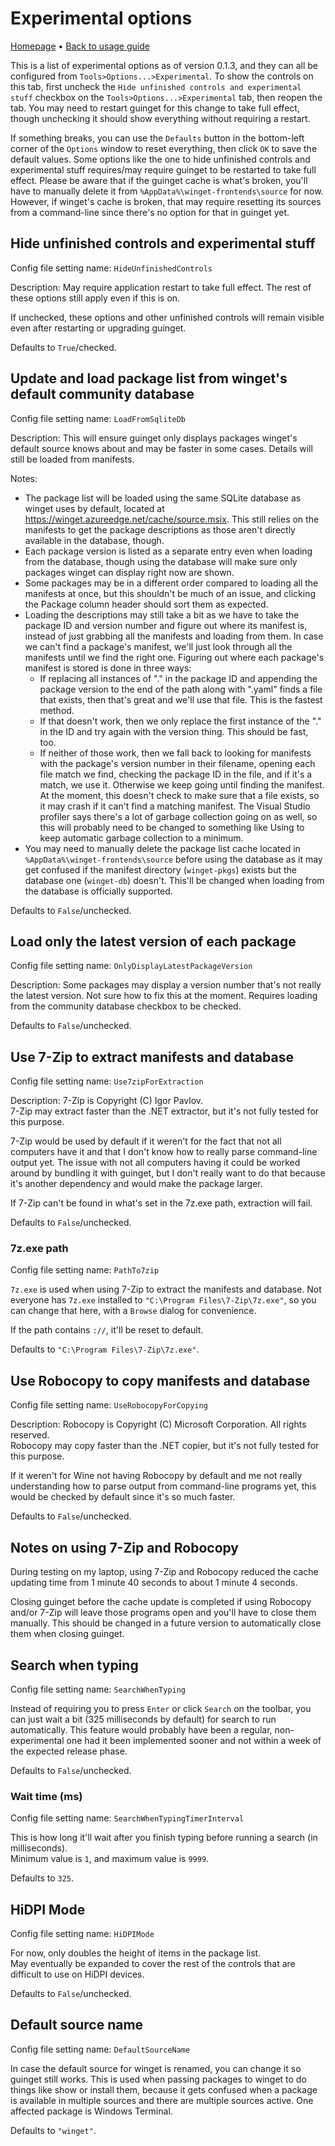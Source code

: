 # Experimental options

[Homepage](https://drew-naylor.com/guinget) &bull; [Back to usage guide](https://drew-naylor.com/guinget/How-to-use)

This is a list of experimental options as of version 0.1.3, and they can all be configured from `Tools>Options...>Experimental`. To show the controls on this tab, first uncheck the `Hide unfinished controls and experimental stuff` checkbox on the `Tools>Options...>Experimental` tab, then reopen the tab. You may need to restart guinget for this change to take full effect, though unchecking it should show everything without requiring a restart.

If something breaks, you can use the `Defaults` button in the bottom-left corner of the `Options` window to reset everything, then click `OK` to save the default values. Some options like the one to hide unfinished controls and experimental stuff requires/may require guinget to be restarted to take full effect. Please be aware that if the guinget cache is what's broken, you'll have to manually delete it from `%AppData%\winget-frontends\source` for now. However, if winget's cache is broken, that may require resetting its sources from a command-line since there's no option for that in guinget yet.

## Hide unfinished controls and experimental stuff

Config file setting name:
`HideUnfinishedControls`

Description:
May require application restart to take full effect. The rest of these options still apply even if this is on.

If unchecked, these options and other unfinished controls will remain visible even after restarting or upgrading guinget.

Defaults to `True`/checked.

## Update and load package list from winget's default community database

Config file setting name:
`LoadFromSqliteDb`

Description:
This will ensure guinget only displays packages winget's default source knows about and may be faster in some cases. Details will still be loaded from manifests.

Notes:
- The package list will be loaded using the same SQLite database as winget uses by default, located at https://winget.azureedge.net/cache/source.msix. This still relies on the manifests to get the package descriptions as those aren't directly available in the database, though.
- Each package version is listed as a separate entry even when loading from the database, though using the database will make sure only packages winget can display right now are shown.
- Some packages may be in a different order compared to loading all the manifests at once, but this shouldn't be much of an issue, and clicking the Package column header should sort them as expected.
- Loading the descriptions may still take a bit as we have to take the package ID and version number and figure out where its manifest is, instead of just grabbing all the manifests and loading from them. In case we can't find a package's manifest, we'll just look through all the manifests until we find the right one. Figuring out where each package's manifest is stored is done in three ways:
  - If replacing all instances of "." in the package ID and appending the package version to the end of the path along with ".yaml" finds a file that exists, then that's great and we'll use that file. This is the fastest method.
  - If that doesn't work, then we only replace the first instance of the "." in the ID and try again with the version thing. This should be fast, too.
  - If neither of those work, then we fall back to looking for manifests with the package's version number in their filename, opening each file match we find, checking the package ID in the file, and if it's a match, we use it. Otherwise we keep going until finding the manifest. At the moment, this doesn't check to make sure that a file exists, so it may crash if it can't find a matching manifest. The Visual Studio profiler says there's a lot of garbage collection going on as well, so this will probably need to be changed to something like Using to keep automatic garbage collection to a minimum.
- You may need to manually delete the package list cache located in `%AppData%\winget-frontends\source` before using the database as it may get confused if the manifest directory (`winget-pkgs`) exists but the database one (`winget-db`) doesn't. This'll be changed when loading from the database is officially supported.

Defaults to `False`/unchecked.

## Load only the latest version of each package

Config file setting name:
`OnlyDisplayLatestPackageVersion`

Description:
Some packages may display a version number that's not really the latest version. Not sure how to fix this at the moment. Requires loading from the community database checkbox to be checked.

Defaults to `False`/unchecked.

## Use 7-Zip to extract manifests and database

Config file setting name:
`Use7zipForExtraction`

Description:
7-Zip is Copyright (C) Igor Pavlov.<br>
7-Zip may extract faster than the .NET extractor, but it's not fully tested for this purpose.

7-Zip would be used by default if it weren't for the fact that not all computers have it and that I don't know how to really parse command-line output yet. The issue with not all computers having it could be worked around by bundling it with guinget, but I don't really want to do that because it's another dependency and would make the package larger.

If 7-Zip can't be found in what's set in the 7z.exe path, extraction will fail.

Defaults to `False`/unchecked.

### 7z.exe path

Config file setting name:
`PathTo7zip`

`7z.exe` is used when using 7-Zip to extract the manifests and database. Not everyone has `7z.exe` installed to `"C:\Program Files\7-Zip\7z.exe"`, so you can change that here, with a `Browse` dialog for convenience.

If the path contains `://`, it'll be reset to default.

Defaults to `"C:\Program Files\7-Zip\7z.exe"`.

## Use Robocopy to copy manifests and database

Config file setting name:
`UseRobocopyForCopying`

Description:
Robocopy is Copyright (C) Microsoft Corporation. All rights reserved.<br>
Robocopy may copy faster than the .NET copier, but it's not fully tested for this purpose.

If it weren't for Wine not having Robocopy by default and me not really understanding how to parse output from command-line programs yet, this would be checked by default since it's so much faster.

Defaults to `False`/unchecked.

## Notes on using 7-Zip and Robocopy

During testing on my laptop, using 7-Zip and Robocopy reduced the cache updating time from 1 minute 40 seconds to about 1 minute 4 seconds.

Closing guinget before the cache update is completed if using Robocopy and/or 7-Zip will leave those programs open and you'll have to close them manually. This should be changed in a future version to automatically close them when closing guinget.

## Search when typing

Config file setting name:
`SearchWhenTyping`

Instead of requiring you to press `Enter` or click `Search` on the toolbar, you can just wait a bit (325 milliseconds by default) for search to run automatically. This feature would probably have been a regular, non-experimental one had it been implemented sooner and not within a week of the expected release phase.

Defaults to `False`/unchecked.

### Wait time (ms)

Config file setting name:
`SearchWhenTypingTimerInterval`

This is how long it'll wait after you finish typing before running a search (in milliseconds).<br>
Minimum value is `1`, and maximum value is `9999`.

Defaults to `325`.

## HiDPI Mode

Config file setting name:
`HiDPIMode`

For now, only doubles the height of items in the package list.<br>
May eventually be expanded to cover the rest of the controls that are difficult to use on HiDPI devices.

Defaults to `False`/unchecked.

## Default source name

Config file setting name:
`DefaultSourceName`

In case the default source for winget is renamed, you can change it so guinget still works. This is used when passing packages to winget to do things like show or install them, because it gets confused when a package is available in multiple sources and there are multiple sources active. One affected package is Windows Terminal.

Defaults to `"winget"`.